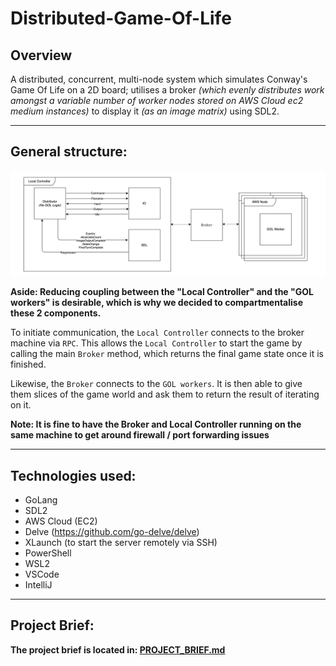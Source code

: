 # Distributed-Game-Of-Life

## Overview

A distributed, concurrent, multi-node system which simulates Conway's Game Of Life on a 2D board; utilises a broker _(which evenly distributes work amongst a variable number of worker nodes stored on AWS Cloud ec2 medium instances)_ to display it _(as an image matrix)_ using SDL2.

---

## General structure:

![Step 6](content/cw_diagrams-Distributed_6.png)

**Aside: Reducing coupling between the "Local Controller" and the "GOL workers" is desirable, which is why we decided to compartmentalise these 2 components.**

To initiate communication, the `Local Controller` connects to the broker machine via `RPC`. This allows the `Local Controller` to start the game by calling the main `Broker` method, which returns the final game state once it is finished.

Likewise, the `Broker` connects to the `GOL workers`. It is then able to give them slices of the game world and ask them to return the result of iterating on it.

**Note: It is fine to have the Broker and Local Controller running on the same machine to get around firewall / port forwarding issues**

---

## Technologies used:
- GoLang
- SDL2
- AWS Cloud (EC2)
- Delve (https://github.com/go-delve/delve)
- XLaunch (to start the server remotely via SSH)
- PowerShell
- WSL2
- VSCode
- IntelliJ

---

## Project Brief:

**The project brief is located in: [PROJECT_BRIEF.md](PROJECT_BRIEF.md)**